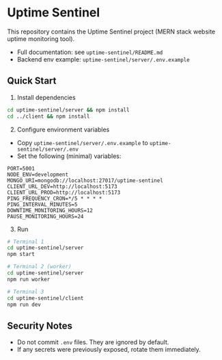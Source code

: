 # Uptime Sentinel

This repository contains the Uptime Sentinel project (MERN stack website uptime monitoring tool).

- Full documentation: see `uptime-sentinel/README.md`
- Backend env example: `uptime-sentinel/server/.env.example`

## Quick Start

1) Install dependencies
```bash
cd uptime-sentinel/server && npm install
cd ../client && npm install
```

2) Configure environment variables
- Copy `uptime-sentinel/server/.env.example` to `uptime-sentinel/server/.env`
- Set the following (minimal) variables:
```env
PORT=5001
NODE_ENV=development
MONGO_URI=mongodb://localhost:27017/uptime-sentinel
CLIENT_URL_DEV=http://localhost:5173
CLIENT_URL_PROD=http://localhost:5173
PING_FREQUENCY_CRON=*/5 * * * *
PING_INTERVAL_MINUTES=5
DOWNTIME_MONITORING_HOURS=12
PAUSE_MONITORING_HOURS=24
```

3) Run
```bash
# Terminal 1
cd uptime-sentinel/server
npm start

# Terminal 2 (worker)
cd uptime-sentinel/server
npm run worker

# Terminal 3
cd uptime-sentinel/client
npm run dev
```

## Security Notes
- Do not commit `.env` files. They are ignored by default.
- If any secrets were previously exposed, rotate them immediately.
